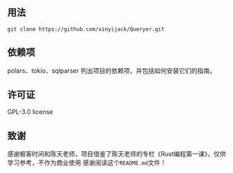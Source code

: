 ## 用法
``git clone https://github.com/xinyijack/Queryer.git``

## 依赖项
polars、tokio、sqlparser
列出项目的依赖项，并包括如何安装它们的指南。

## 许可证
GPL-3.0 license

## 致谢
感谢极客时间和陈天老师，项目借鉴了陈天老师的专栏《Rust编程第一课》，仅供学习参考，不作为商业使用
感谢阅读这个`README.md`文件！